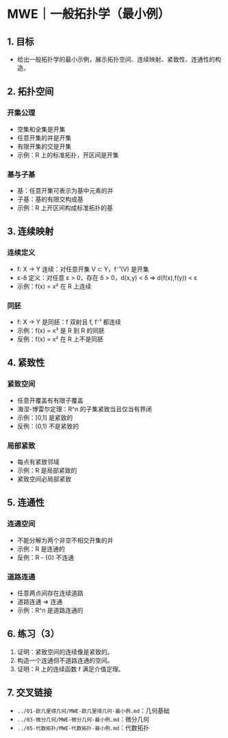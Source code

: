 # MWE｜一般拓扑学（最小例）

## 1. 目标

- 给出一般拓扑学的最小示例，展示拓扑空间、连续映射、紧致性、连通性的构造。

## 2. 拓扑空间

### 开集公理

- 空集和全集是开集
- 任意开集的并是开集
- 有限开集的交是开集
- 示例：R 上的标准拓扑，开区间是开集

### 基与子基

- 基：任意开集可表示为基中元素的并
- 子基：基的有限交构成基
- 示例：R 上开区间构成标准拓扑的基

## 3. 连续映射

### 连续定义

- f: X → Y 连续：对任意开集 V ⊂ Y，f⁻¹(V) 是开集
- ε-δ 定义：对任意 ε > 0，存在 δ > 0，d(x,y) < δ ⇒ d(f(x),f(y)) < ε
- 示例：f(x) = x² 在 R 上连续

### 同胚

- f: X → Y 是同胚：f 双射且 f, f⁻¹ 都连续
- 示例：f(x) = x³ 是 R 到 R 的同胚
- 反例：f(x) = x² 在 R 上不是同胚

## 4. 紧致性

### 紧致空间

- 任意开覆盖有有限子覆盖
- 海涅-博雷尔定理：R^n 的子集紧致当且仅当有界闭
- 示例：[0,1] 是紧致的
- 反例：(0,1) 不是紧致的

### 局部紧致

- 每点有紧致邻域
- 示例：R 是局部紧致的
- 紧致空间必局部紧致

## 5. 连通性

### 连通空间

- 不能分解为两个非空不相交开集的并
- 示例：R 是连通的
- 反例：R - {0} 不连通

### 道路连通

- 任意两点间存在连续道路
- 道路连通 ⇒ 连通
- 示例：R^n 是道路连通的

## 6. 练习（3）

1) 证明：紧致空间的连续像是紧致的。
2) 构造一个连通但不道路连通的空间。
3) 证明：R 上的连续函数 f 满足介值定理。

## 7. 交叉链接

- `../01-欧几里得几何/MWE-欧几里得几何-最小例.md`：几何基础
- `../03-微分几何/MWE-微分几何-最小例.md`：微分几何
- `../05-代数拓扑/MWE-代数拓扑-最小例.md`：代数拓扑
